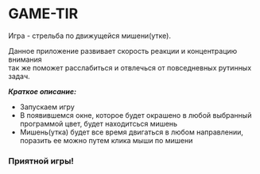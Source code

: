 # GAME-TIR

Игра - стрельба по движущейся мишени(утке). 

Данное приложение развивает скорость реакции и концентрацию внимания</br> так же поможет расслабиться и отвлечься от повседневных рутинных задач.

***Краткое описание:***
- Запускаем игру
- В появившемся окне, которое будет окрашено в любой выбранный программой цвет, будет находитсься мишень
- Мишень(утка) будет все время двигаться в любом направлении, поразить ее можно путем клика мыши по мишени

### Приятной игры!